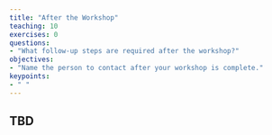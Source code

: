 ```yaml
---
title: "After the Workshop"
teaching: 10
exercises: 0
questions:
- "What follow-up steps are required after the workshop?"
objectives:
- "Name the person to contact after your workshop is complete."
keypoints:
- " "
---
```


## TBD
